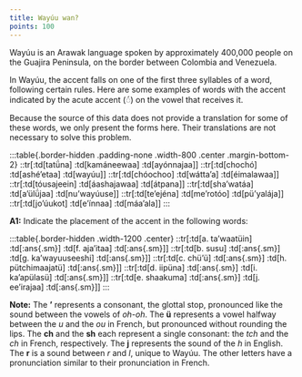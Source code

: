 ```yaml
---
title: Wayúu wan?
points: 100
---
```


Wayúu is an Arawak language spoken by approximately 400,000 people on the Guajira Peninsula, on the border between Colombia and Venezuela.

In Wayúu, the accent falls on one of the first three syllables of a word, following certain rules. Here are some examples of words with the accent indicated by the acute accent (◌́) on the vowel that receives it. 

Because the source of this data does not provide a translation for some of these words, we only present the forms here. Their translations are not necessary to solve this problem. 

:::table{.border-hidden .padding-none .width-800 .center .margin-bottom-2}
::tr[:td[tatǘna] :td[kamáneewaa] :td[ayónnajaa]]
::tr[:td[chochó] :td[ashé’etaa] :td[wayúu]]
::tr[:td[chóochoo] :td[wátta’a] :td[éimalawaa]]
::tr[:td[tóusajeein] :td[áashajawaa] :td[átpana]]
::tr[:td[sha’watáa] :td[a’ülǘjaa] :td[nu’wayúuse]]
::tr[:td[te’ejéna] :td[me’rotóo] :td[pü’yalája]]
::tr[:td[jo’úukot] :td[e’ínnaa] :td[máa’ala]]
:::

**A1:** Indicate the placement of the accent in the following words:

:::table{.border-hidden .width-1200 .center}
::tr[:td[a. ta’waatüin] :td[:ans{.sm}] :td[f. aja’itaa] :td[:ans{.sm}]]
::tr[:td[b. susu] :td[:ans{.sm}] :td[g. ka’wayuuseeshi] :td[:ans{.sm}]]
::tr[:td[c. chü’ü] :td[:ans{.sm}] :td[h. pütchimaajatü] :td[:ans{.sm}]]
::tr[:td[d. iipüna] :td[:ans{.sm}] :td[i. ka’apülasü] :td[:ans{.sm}]]
::tr[:td[e. shaakuma] :td[:ans{.sm}] :td[j. ee’irajaa] :td[:ans{.sm}]]
:::

**Note:** The **’** represents a consonant, the glottal stop, pronounced like the sound between the vowels of *oh-oh*. The **ü** represents a vowel halfway between the *u* and the *ou* in French, but pronounced without rounding the lips. The **ch** and the **sh** each represent a single consonant: the *tch* and the *ch* in French,
respectively. The **j** represents the sound of the *h* in English. The **r** is a sound between *r* and *l*, unique to Wayúu. The other letters have a pronunciation similar to their pronunciation in French. 